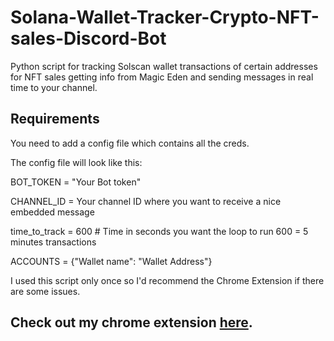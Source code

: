 # Solana-Wallet-Tracker-Crypto-NFT-sales-Discord-Bot
Python script for tracking Solscan wallet transactions of certain addresses for NFT sales getting info from Magic Eden and sending messages in real time to your channel.

## Requirements

You need to add a config file which contains all the creds.

The config file will look like this:

BOT_TOKEN = "Your Bot token"

CHANNEL_ID = Your channel ID where you want to receive a nice embedded message

time_to_track = 600  # Time in seconds you want the loop to run 600 = 5 minutes transactions

ACCOUNTS = {"Wallet name": "Wallet Address"}

I used this script only once so I'd recommend the Chrome Extension if there are some issues.

## Check out my chrome extension [here](https://chrome.google.com/webstore/detail/solana-wallet-tracker-nft/hhjfamcgbbklnlflaheknfhigannbjjn).
